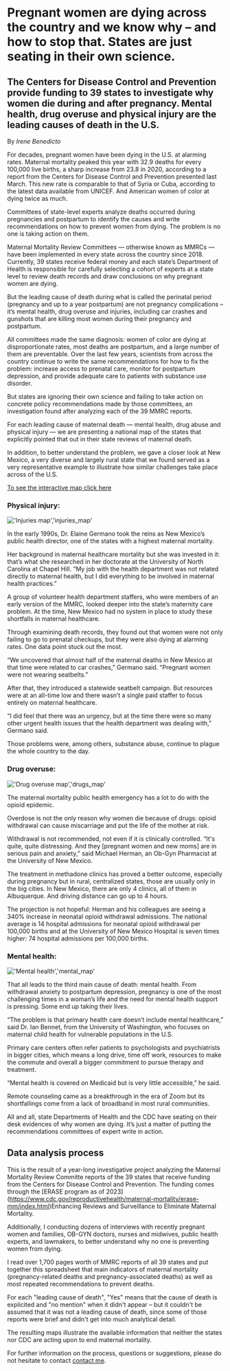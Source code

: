 # Pregnant women are dying across the country and we know why – and how to stop that. States are just seating in their own science.    

## The Centers for Disease Control and Prevention provide funding to 39 states to investigate why women die during and after pregnancy. Mental health, drug overuse and physical injury are the leading causes of death in the U.S.


By *Irene Benedicto*

For decades, pregnant women have been dying in the U.S. at alarming rates. Maternal mortality peaked this year with 32.9 deaths for every 100,000 live births, a sharp increase from 23.8 in 2020, according to a report from the Centers for Disease Control and Prevention presented last March. This new rate is comparable to that of Syria or Cuba, according to the latest data available from UNICEF. And American women of color at dying twice as much. 

Committees of state-level experts analyze deaths occurred during pregnancies and postpartum to identify the causes and write recommendations on how to prevent women from dying. The problem is no one is taking action on them.

Maternal Mortality Review Committees — otherwise known as MMRCs — have been implemented in every state across the country since 2018. Currently, 39 states receive federal money and each state’s Department of Health is responsible for carefully selecting a cohort of experts at a state level to review death records and draw conclusions on why pregnant women are dying. 

But the leading cause of death during what is called the perinatal period (pregnancy and up to a year postpartum) are not pregnancy complications – it’s mental health, drug overuse and injuries, including car crashes and gunshots that are killing most women during their pregnancy and postpartum. 

All committees made the same diagnosis: women of color are dying at disproportionate rates, most deaths are postpartum, and a large number of them are preventable. Over the last few years, scientists from across the country continue to write the same recommendations for how to fix the problem: increase access to prenatal care, monitor for postpartum depression, and provide adequate care to patients with substance use disorder.   

But states are ignoring their own science and failing to take action on concrete policy recommendations made by those committees, an investigation found after analyzing each of the 39 MMRC reports. 

For each leading cause of maternal death — mental health, drug abuse and physical injury — we are presenting a national map of the states that explicitly pointed that out in their state reviews of maternal death. 

In addition, to better understand the problem, we gave a closer look at New Mexico, a very diverse and largely rural state that we found served as a very representative example to illustrate how similar challenges take place across of the U.S.

[To see the interactive map click here](https://datawrapper.dwcdn.net/7pSkF/2/)



### Physical injury:

!['Injuries map','injuries_map'](/injuries_map.png)


In the early 1990s, Dr. Elaine Germano took the reins as New Mexico’s public health director, one of the states with a highest maternal mortality. 

Her background in maternal healthcare mortality but she was invested in it: that’s what she researched in her doctorate at the University of North Carolina at Chapel Hill. “My job with the health department was not related directly to maternal health, but I did everything to be involved in maternal health practices.”

A group of volunteer health department staffers, who were members of an early version of the MMRC, looked deeper into the state’s maternity care problem. At the time, New Mexico had no system in place to study these shortfalls in maternal healthcare.

Through examining death records, they found out that women were not only failing to go to prenatal checkups, but they were also dying at alarming rates. One data point stuck out the most.

“We uncovered that almost half of the maternal deaths in New Mexico at that time were related to car crashes,” Germano said. “Pregnant women were not wearing seatbelts.”

After that, they introduced a statewide seatbelt campaign. But resources were at an all-time low and there wasn’t a single paid staffer to focus entirely on maternal healthcare. 

“I did feel that there was an urgency, but at the time there were so many other urgent health issues that the health department was dealing with,” Germano said. 

Those problems were, among others, substance abuse, continue to plague the whole country to the day. 

### Drug overuse: 

!['Drug overuse map','drugs_map'](/drugs_map.png)

The maternal mortality public health emergency has a lot to do with the opioid epidemic. 

Overdose is not the only reason why women die because of drugs: opioid withdrawal can cause miscarriage and put the life of the mother at risk.

Withdrawal is not recommended, not even if it is clinically controlled. “It's quite, quite distressing. And they [pregnant women and new moms] are in serious pain and anxiety,” said Michael Herman, an Ob-Gyn Pharmacist at the University of New Mexico.

The treatment in methadone clinics has proved a better outcome, especially during pregnancy but in rural, centralized states, those are usually only in the big cities. In New Mexico, there are only 4 clinics, all of them in Albuquerque. And driving distance can go up to 4 hours.

The projection is not hopeful: Herman and his colleagues are seeing a 340% increase in neonatal opioid withdrawal admissions. The national average is 14 hospital admissions for neonatal opioid withdrawal per 100,000 births and at the University of New Mexico Hospital is seven times higher: 74 hospital admissions per 100,000 births.

### Mental health:

!['Mental health','mental_map'](/mental_map.png)

That all leads to the third main cause of death: mental health. From withdrawal anxiety to postpartum depression, pregnancy is one of the most challenging times in a woman’s life and the need for mental health support is pressing. Some end up taking their lives.  

“The problem is that primary health care doesn’t include mental healthcare,” said Dr. Ian Bennet, from the University of Washington, who focuses on maternal child health for vulnerable populations in the U.S.

Primary care centers often refer patients to psychologists and psychiatrists in bigger cities, which means a long drive, time off work, resources to make the commute and overall a bigger commitment to pursue therapy and treatment.

“Mental health is covered on Medicaid but is very little accessible,” he said. 

Remote counseling came as a breakthrough in the era of Zoom but its shortfallings come from a lack of broadband in most rural communities.

All and all, state Departments of Health and the CDC have seating on their desk evidences of why women are dying. It’s just a matter of putting the recommendations committees of expert write in action. 

## Data analysis process

This is the result of a year-long investigative project analyzing the Maternal Mortality Review Committe reports of the 39 states that receive funding from the Centers for Disease Control and Prevention. The funding comes through the [ERASE program as of 2023] (https://www.cdc.gov/reproductivehealth/maternal-mortality/erase-mm/index.html)Enhancing Reviews and Surveillance to Eliminate Maternal Mortality.

Additionally, I conducting dozens of interviews with recently pregnant women and families, OB-GYN doctors, nurses and midwives, public health experts, and lawmakers, to better understand why no one is preventing women from dying. 

I read over 1,700 pages worth of MMRC reports of all 39 states and put together this spreadsheet that main indicators of maternal mortality (pregnancy-related deaths and pregnancy-associated deaths) as well as most repeated recommendations to prevent deaths.  

For each "leading cause of death", "Yes" means that the cause of death is explicited and "no mention" when it didn't appear – but it couldn't be assumed that it was not a leading cause of death, since some of those reports were brief and didn't get into much analytical detail.  

The resulting maps illustrate the available information that neither the states nor CDC are acting upon to end maternal mortality.

For further information on the process, questions or suggestions, please do not hesitate to contact [contact me](mailto:irene_benedicto@berkeley.edu).
